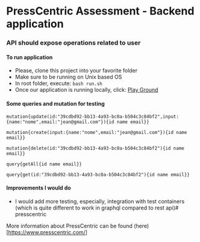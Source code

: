 # PressCentric Assessment - Backend application

### API should expose operations related to user


#### To run application

- Please, clone this project into your favorite folder
- Make sure to be running on Unix based OS
- In root folder, execute: `bash run.sh`
- Once our application is running locally, click: [Play Ground](http://localhost:8081/graphiql?path=/graphql)

#### Some queries and mutation for testing
`mutation{update(id:"39cdbd92-bb13-4a93-bc0a-b504c3c84bf2",input:{name:"nome",email:"jean@gmail.com"}){id name email}}`

`mutation{create(input:{name:"nome",email:"jean@gmail.com"}){id name email}}`

`mutation{delete(id:"39cdbd92-bb13-4a93-bc0a-b504c3c84bf2"){id name email}}`

`query{getAll{id name email}}`

`query{get(id:"39cdbd92-bb13-4a93-bc0a-b504c3c84bf2"){id name email}}`


#### Improvements I would do

- I would add more testing, especially, integration with test containers (which is quite different to work in graphql compared to rest api)# presscentric

More information about PressCentric can be found (here)[https://www.presscentric.com/]
